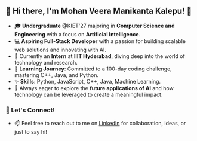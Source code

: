 ## 🌟 Hi there, I'm Mohan Veera Manikanta Kalepu! 👋

- 🎓 **Undergraduate** @KIET'27 majoring in **Computer Science and Engineering** with a focus on **Artificial Intelligence**.
- 💻 **Aspiring Full-Stack Developer** with a passion for building scalable web solutions and innovating with AI.
- 💼 Currently an **Intern** at **IIIT Hyderabad**, diving deep into the world of technology and research.
- 🌱 **Learning Journey**: Committed to a 100-day coding challenge, mastering C++, Java, and Python.
- ✨ **Skills**: Python, JavaScript, C++, Java, Machine Learning.
- 🚀 Always eager to explore the **future applications of AI** and how technology can be leveraged to create a meaningful impact.

### 💬 Let's Connect!

- 📫 Feel free to reach out to me on [LinkedIn](https://www.linkedin.com/in/kalepu-mohan-veera-manikanta-52546125a) for collaboration, ideas, or just to say hi!
